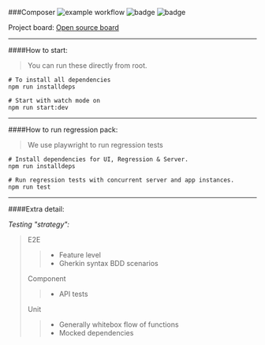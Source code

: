 ###Composer ![example workflow](https://github.com/craigwh10/composer/actions/workflows/main.yml/badge.svg) ![badge](https://shields.io/badge/server--coverage-95-green) ![badge](https://shields.io/badge/ui--coverage-95-green)

Project board: [Open source board](https://github.com/craigwh10/composer/projects/1)

---

####How to start:

> You can run these directly from root.

```shell
# To install all dependencies
npm run installdeps

# Start with watch mode on
npm run start:dev
```

---

####How to run regression pack:

> We use playwright to run regression tests

```shell
# Install dependencies for UI, Regression & Server.
npm run installdeps

# Run regression tests with concurrent server and app instances.
npm run test
```

---

####Extra detail:

_Testing "strategy":_

> E2E
>
> > -  Feature level
> > -  Gherkin syntax BDD scenarios
>
> Component
>
> > -  API tests
>
> Unit
>
> > -  Generally whitebox flow of functions
> > -  Mocked dependencies
